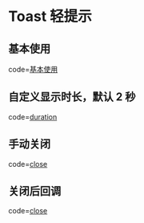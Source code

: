 # Toast 轻提示

## 基本使用

code=[基本使用](toast)

## 自定义显示时长，默认 2 秒

code=[duration](toast_duration)

## 手动关闭

code=[close](toast_close)

## 关闭后回调

code=[close](toast_callback)
